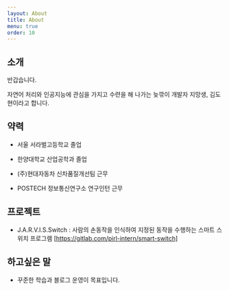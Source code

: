 ```yaml
---
layout: About
title: About
menu: true
order: 10
---
```


## 소개

반갑습니다.

자연어 처리와 인공지능에 관심을 가지고 수련을 해 나가는 늦깎이 개발자 지망생, 김도현이라고 합니다.

## 약력

- 서울 서라벌고등학교 졸업

- 한양대학교 산업공학과 졸업

- (주)현대자동차 신차품질개선팀 근무

- POSTECH 정보통신연구소 연구인턴 근무

## 프로젝트

- J.A.R.V.I.S.Switch : 사람의 손동작을 인식하여 지정된 동작을 수행하는 스마트 스위치 프로그램
  [https://gitlab.com/pirl-intern/smart-switch]

## 하고싶은 말

- 꾸준한 학습과 블로그 운영이 목표입니다.
